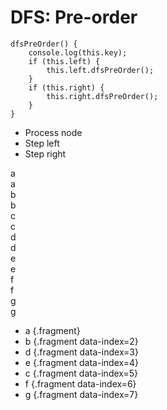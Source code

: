 # DFS: Pre-order

<div class="row">
<div class="cell-4">

```
dfsPreOrder() {
    console.log(this.key);
    if (this.left) {
        this.left.dfsPreOrder();
    }
    if (this.right) {
        this.right.dfsPreOrder();
    }
}
```

</div>
<div class="cell-2">

* Process node
* Step left
* Step right

</div>
</div>

<div class="row">
<div class="cell-5">


<div class="row mb-2">
<div class="node" id="dfs-pre-1">
<div class="node-inner fragment fragment-dn" data-style="out-in">
a
</div>
<div class="node-inner fragment fragment-dn background-green" data-style="in-out">
a
</div>
</div>
</div>

<div class="row mb-2">
<div></div>
<div class="node" id="dfs-pre-2">
<div class="node-inner fragment fragment-dn" data-style="out-in" data-index="2">
b
</div>
<div class="node-inner fragment fragment-dn background-green" data-style="in-out" data-index="2">
b
</div>
</div>
<div class="node" id="dfs-pre-3">
<div class="node-inner fragment fragment-dn" data-style="out-in" data-index="5">
c
</div>
<div class="node-inner fragment fragment-dn background-green" data-style="in-out" data-index="5">
c
</div>
</div>
<div></div>
</div>

<div class="row mb-2" >
<div class="node" id="dfs-pre-4">
<div class="node-inner fragment fragment-dn" data-style="out-in" data-index="3">
d
</div>
<div class="node-inner fragment fragment-dn background-green" data-style="in-out" data-index="3">
d
</div>
</div>
<div class="node" id="dfs-pre-5">
<div class="node-inner fragment fragment-dn" data-style="out-in" data-index="4">
e
</div>
<div class="node-inner fragment fragment-dn background-green" data-style="in-out" data-index="4">
e
</div>
</div>
<div class="node" id="dfs-pre-6">
<div class="node-inner fragment fragment-dn" data-style="out-in" data-index="6">
f
</div>
<div class="node-inner fragment fragment-dn background-green" data-style="in-out" data-index="6">
f
</div>
</div>
<div class="node" id="dfs-pre-7">
<div class="node-inner fragment fragment-dn" data-style="out-in" data-index="7">
g
</div>
<div class="node-inner fragment fragment-dn background-green" data-style="in-out" data-index="7">
g
</div>
</div>
</div>

</div>
<div class="cell-1">

* a {.fragment}
* b {.fragment data-index=2}
* d {.fragment data-index=3}
* e {.fragment data-index=4}
* c {.fragment data-index=5}
* f {.fragment data-index=6}
* g {.fragment data-index=7}

</div>


<div class="line line-arrow-end" data-from="dfs-pre-1" data-to="dfs-pre-2" data-from-side="b" data-to-side="t"></div>
<div class="line line-arrow-end" data-from="dfs-pre-1" data-to="dfs-pre-3" data-from-side="b" data-to-side="t"></div>
<div class="line line-arrow-end" data-from="dfs-pre-2" data-to="dfs-pre-4" data-from-side="b" data-to-side="t"></div>
<div class="line line-arrow-end" data-from="dfs-pre-2" data-to="dfs-pre-5" data-from-side="b" data-to-side="t"></div>
<div class="line line-arrow-end" data-from="dfs-pre-3" data-to="dfs-pre-6" data-from-side="b" data-to-side="t"></div>
<div class="line line-arrow-end" data-from="dfs-pre-3" data-to="dfs-pre-7" data-from-side="b" data-to-side="t"></div>

